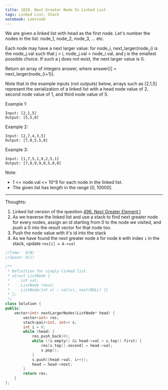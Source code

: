 ```yaml
---
title: 1019. Next Greater Node In Linked List
tags: Linked List, Stack
notebook: Leetcode
---
```


We are given a linked list with head as the first node.  Let's number the nodes in the list: node_1, node_2, node_3, ... etc.

Each node may have a next larger value: for node_i, next_larger(node_i) is the node_j.val such that j > i, node_j.val > node_i.val, and j is the smallest possible choice.  If such a j does not exist, the next larger value is 0.

Return an array of integers answer, where answer[i] = next_larger(node_{i+1}).

Note that in the example inputs (not outputs) below, arrays such as [2,1,5] represent the serialization of a linked list with a head node value of 2, second node value of 1, and third node value of 5.

Example 1:
```
Input: [2,1,5]
Output: [5,5,0]
```
Example 2:
```
Input: [2,7,4,3,5]
Output: [7,0,5,5,0]
```
Example 3:
```
Input: [1,7,5,1,9,2,5,1]
Output: [7,9,9,9,0,5,0,0]
```

Note:

- 1 <= node.val <= 10^9 for each node in the linked list.
- The given list has length in the range [0, 10000].
----------
Thoughts:
1. Linked list version of the question [496. Next Greater Element I](https://leetcode.com/problems/next-greater-element-i/)
2. As we traverse the linked list and use a stack to find next greater node for every nodes, assign an id starting from 0 to the node we visited, and push a 0 into the result vector for that node too.
3. Push the node value with it's id into the stack
4. As we have found the next greater node `A` for node `B` with index `i` in the stack, update `res[i] = A->val`

```c++
//Time:  O(N)
//Space: O(1)

/**
 * Definition for singly-linked list.
 * struct ListNode {
 *     int val;
 *     ListNode *next;
 *     ListNode(int x) : val(x), next(NULL) {}
 * };
 */
class Solution {
public:
    vector<int> nextLargerNodes(ListNode* head) {
        vector<int> res;
        stack<pair<int, int>> s;
        int i = 0;
        while (head) {
            res.push_back(0);
            while (!s.empty() && head->val > s.top().first) {
                res[s.top().second] = head->val;
                s.pop();
            }
            s.push({head->val, i++});
            head = head->next;
        }
        return res;
    }
};
```